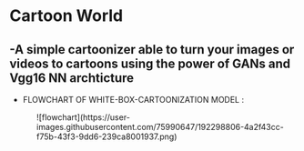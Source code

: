 # Cartoon World
 ## -A simple cartoonizer able to turn your images or videos to cartoons using the power of GANs and Vgg16 NN archticture


<ul>
<li> FLOWCHART OF WHITE-BOX-CARTOONIZATION MODEL :</li>
<ul>
![flowchart](https://user-images.githubusercontent.com/75990647/192298806-4a2f43cc-f75b-43f3-9dd6-239ca8001937.png)
 
